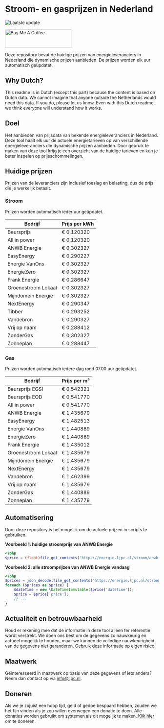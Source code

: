 # Stroom- en gasprijzen in Nederland

![Laatste update](https://img.shields.io/badge/laatste%20update-2025--02--08%2012%3A00%20CET-brightgreen)

<a href="https://www.buymeacoffee.com/Lars-" target="_blank"><img src="https://cdn.buymeacoffee.com/buttons/v2/default-orange.png" alt="Buy Me A Coffee" height="60" style="height: 60px !important;width: 217px !important;" ></a>

Deze repository bevat de huidige prijzen van energieleveranciers in Nederland die dynamische prijzen aanbieden. De prijzen worden elk uur automatisch geüpdatet.

## Why Dutch?

This readme is in Dutch (except this part) because the content is based on Dutch data. We cannot imagine that anyone outside the Netherlands would need this data. If you do, please let us know. Even with this Dutch readme, we think
everyone will understand how it works.

## Doel

Het aanbieden van prijsdata van bekende energieleveranciers in Nederland. Deze tool haalt elk uur de actuele energietarieven op van verschillende energieleveranciers die dynamische prijzen aanbieden. Door gebruik te maken van deze tool
krijg je een overzicht van de huidige tarieven en kun je beter inspelen op prijsschommelingen.

## Huidige prijzen

Prijzen van de leveranciers zijn inclusief toeslag en belasting, dus de prijs die je werkelijk betaalt.

### Stroom

Prijzen worden automatisch ieder uur geüpdatet.

 Bedrijf | Prijs per kWh 
---------|---------------
Beursprijs | € 0,120320
All in power | € 0,120320
ANWB Energie | € 0,302327
EasyEnergy | € 0,290227
Energie VanOns | € 0,302327
EnergieZero | € 0,302327
Frank Energie | € 0,286647
Groenestroom Lokaal | € 0,302327
Mijndomein Energie | € 0,302327
NextEnergy | € 0,290347
Tibber | € 0,293252
Vandebron | € 0,290327
Vrij op naam | € 0,288412
ZonderGas | € 0,302327
Zonneplan | € 0,288447


### Gas

Prijzen worden automatisch iedere dag rond 07.00 uur geüpdatet.

 Bedrijf | Prijs per m³ 
---------|--------------
Beursprijs EGSI | € 0,542321
Beursprijs EOD | € 0,541770
All in power | € 0,541770
ANWB Energie | € 1,435679
EasyEnergy | € 1,482513
Energie VanOns | € 1,440889
EnergieZero | € 1,440889
Frank Energie | € 1,435012
Groenestroom Lokaal | € 1,435679
Mijndomein Energie | € 1,435679
NextEnergy | € 1,435679
Vandebron | € 1,462399
Vrij op naam | € 1,435679
ZonderGas | € 1,440889
Zonneplan | € 1,435779


## Automatisering

Door deze repository is het mogelijk om de actuele prijzen in scripts te gebruiken.

**Voorbeeld 1: huidige stroomprijs van ANWB Energie**

```php
<?php
$price = (float)file_get_contents('https://energie.ljpc.nl/stroom/anwb-energie-nu.txt');

```

**Voorbeeld 2: alle stroomprijzen van ANWB Energie vandaag**

```php
<?php
$prices = json_decode(file_get_contents('https://energie.ljpc.nl/stroom/all-in-power-vandaag.json'),true);
foreach ($prices as $price) {
    $dateTime = new \DateTimeImmutable($price['datetime']);
    $price = $price['price'];
    // ...
}
```

## Actualiteit en betrouwbaarheid

Houd er rekening mee dat de informatie in deze tool alleen ter referentie wordt verstrekt. We doen ons best om de gegevens zo nauwkeurig en actueel mogelijk te houden, maar we kunnen de volledige nauwkeurigheid van de gegevens niet
garanderen. Gebruik deze informatie op eigen risico.

## Maatwerk

Geïnteresseerd in maatwerk op basis van deze gegevens of iets anders? Neem dan contact op
via [info@ljpc.nl](mailto:info@ljpc.nl?subject=Energie%20prijzen).

## Doneren

Als we je zojuist een hoop tijd, geld of gedoe bespaard hebben, zouden we het fijn vinden als je zou willen overwegen een
donatie te doen. Alle donaties worden gebruikt om systemen als dit mogelijk te
maken. [Klik hier](https://www.buymeacoffee.com/Lars-) om te doneren.
